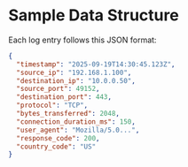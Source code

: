 # Sample Data Structure
Each log entry follows this JSON format:
```json
{
  "timestamp": "2025-09-19T14:30:45.123Z",
  "source_ip": "192.168.1.100",
  "destination_ip": "10.0.0.50",
  "source_port": 49152,
  "destination_port": 443,
  "protocol": "TCP",
  "bytes_transferred": 2048,
  "connection_duration_ms": 150,
  "user_agent": "Mozilla/5.0...",
  "response_code": 200,
  "country_code": "US"
}
```

